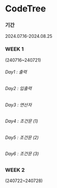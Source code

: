 # CodeTree
### 기간
2024.07.16-2024.08.25

### WEEK 1   
(240716~240721)
###### Day1 : 출력
###### Day2 : 입출력
###### Day3 : 연산자
###### Day4 : 조건문 (1)
###### Day5 : 조건문 (2)
###### Day6 : 조건문 (3)   


### WEEK 2
(240722~240728)
